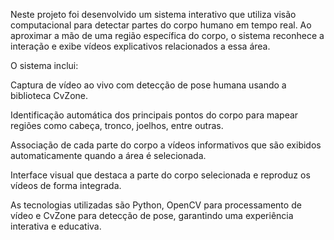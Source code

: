 Neste projeto foi desenvolvido um sistema interativo que utiliza visão computacional para detectar partes do corpo humano em tempo real. Ao aproximar a mão de uma região específica do corpo, o sistema reconhece a interação e exibe vídeos explicativos relacionados a essa área.

O sistema inclui:

Captura de vídeo ao vivo com detecção de pose humana usando a biblioteca CvZone.

Identificação automática dos principais pontos do corpo para mapear regiões como cabeça, tronco, joelhos, entre outras.

Associação de cada parte do corpo a vídeos informativos que são exibidos automaticamente quando a área é selecionada.

Interface visual que destaca a parte do corpo selecionada e reproduz os vídeos de forma integrada.

As tecnologias utilizadas são Python, OpenCV para processamento de vídeo e CvZone para detecção de pose, garantindo uma experiência interativa e educativa. 

